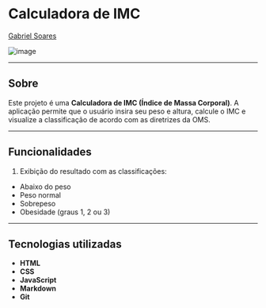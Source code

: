 # Calculadora de IMC

[Gabriel Soares](https://www.linkedin.com/in/gabriel-soares-3098782b0/)

![image](https://github.com/user-attachments/assets/b76a73ff-ddad-4eb9-b0a1-28d160b1ea4a)

---

## Sobre
Este projeto é uma **Calculadora de IMC (Índice de Massa Corporal)**. A aplicação permite que o usuário insira seu peso e altura, calcule o IMC e visualize a classificação de acordo com as diretrizes da OMS.

---

## Funcionalidades
1. Exibição do resultado com as classificações:
  - Abaixo do peso
  - Peso normal
  - Sobrepeso
  - Obesidade (graus 1, 2 ou 3)
 
---

## Tecnologias utilizadas
- **HTML**
- **CSS**
- **JavaScript**
- **Markdown**
- **Git**
